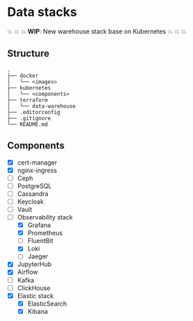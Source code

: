 Data stacks
===========

:boom: :boom: :boom: **WIP**: New warehouse stack base on Kubernetes :boom: :boom: :boom:

## Structure
```
.
├── docker
│   └── <images>
├── kubernetes
│   └── <components>
├── terraform
│   └── data-warehouse
├── .editorconfig
├── .gitignore
└── README.md
```

## Components
* [x] cert-manager
* [x] nginx-ingress
* [ ] Ceph
* [ ] PostgreSQL
* [ ] Cassandra
* [ ] Keycloak
* [ ] Vault
* [ ] Observability stack
  * [x] Grafana
  * [x] Prometheus
  * [ ] FluentBit
  * [x] Loki
  * [ ] Jaeger
* [x] JupyterHub
* [x] Airflow
* [ ] Kafka
* [ ] ClickHouse
* [x] Elastic stack
  * [x] ElasticSearch
  * [x] Kibana
